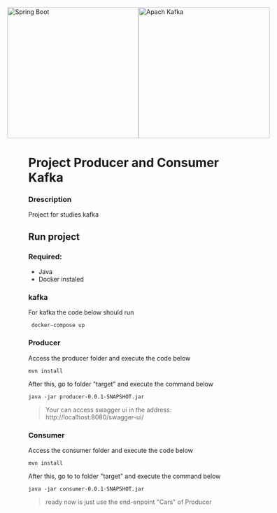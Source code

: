 <style>
    .images {
        display: flex;
        min-width: 100%;
        justify-content: center;
        align-items: center;
        align-content: center;
    }
</style>
<div class="images">
    <img src="https://cdn-images-1.medium.com/max/800/1*gxXLMIuJDHCH7fwIgEP1cg.png" width="300px" alt="Spring Boot"/>
    <img src="https://miro.medium.com/max/1200/1*0R28KyrP_IYMdYre7yuJ2g.png" height="300px" alt="Apach Kafka"/>
</div>



# Project Producer and Consumer Kafka

### Drescription
Project for studies kafka

## Run project

### Required:
 * Java
 * Docker instaled

### kafka
For kafka the code below should run
```node
 docker-compose up
```
### Producer
Access the producer folder and execute the code below
```node
mvn install
```
After this, go to folder "target" and execute the command below
```node
java -jar producer-0.0.1-SNAPSHOT.jar 
```
> Your can access swagger ui in the address: http://localhost:8080/swagger-ui/

### Consumer
Access the consumer folder and execute the code below
```node
mvn install
```
After this, go to to folder "target" and execute the command below
```node
java -jar consumer-0.0.1-SNAPSHOT.jar
```
> ready now is just use the end-enpoint "Cars" of Producer
